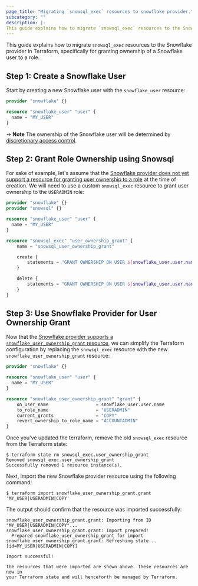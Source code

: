 ```yaml
---
page_title: "Migrating `snowsql_exec` resources to snowflake provider."
subcategory: ""
description: |-
This guide explains how to migrate `snowsql_exec` resources to the Snowflake provider in Terraform.
---
```


This guide explains how to migrate `snowsql_exec` resources to the Snowflake provider in Terraform, specifically for granting ownership of a Snowflake user to a role.

## Step 1: Create a Snowflake User

Start by creating a new Snowflake user with the `snowflake_user` resource:

```terraform
provider "snowflake" {}

resource "snowflake_user" "user" {
  name = "MY_USER"
}
```

-> **Note** The ownership of the Snowflake user will be determined by [discretionary access control](https://docs.snowflake.com/en/user-guide/security-access-control-overview#access-control-framework).

## Step 2: Grant Role Ownership using Snowsql

For sake of example, let's assume that the [Snowflake provider does not yet support a resource for granting user ownership to a role](https://github.com/Snowflake-Labs/terraform-provider-snowflake/issues/956) at the time of creation. We will need to use a custom `snowsql_exec` resource to grant user ownership to the `USERADMIN` role:

```terraform
provider "snowflake" {}
provider "snowsql" {}

resource "snowflake_user" "user" {
  name = "MY_USER"
}

resource "snowsql_exec" "user_ownership_grant" {
    name = "snowsql_user_ownership_grant"

    create {
        statements = "GRANT OWNERSHIP ON USER ${snowflake_user.user.name} TO ROLE SYSADMIN COPY CURRENT GRANTS;"
    }

    delete {
        statements = "GRANT OWNERSHIP ON USER ${snowflake_user.user.name} TO ROLE ACCOUNTADMIN COPY CURRENT GRANTS;"
    }
}
```

## Step 3: Use Snowflake Provider for User Ownership Grant

Now that the [Snowflake provider supports a `snowflake_user_ownership_grant` resource](https://github.com/Snowflake-Labs/terraform-provider-snowflake/pull/969), we can simplify the Terraform configuration by replacing the `snowsql_exec` resource with the new `snowflake_user_ownership_grant` resource:


```terraform
provider "snowflake" {}

resource "snowflake_user" "user" {
  name = "MY_USER"
}

resource "snowflake_user_ownership_grant" "grant" {
	on_user_name                  = snowflake_user.user.name
	to_role_name                  = "USERADMIN"
	current_grants                = "COPY"
    revert_ownership_to_role_name = "ACCOUNTADMIN"
}
```

Once you've updated the terraform, remove the old `snowsql_exec` resource from the Terraform state:

```console
$ terraform state rm snowsql_exec.user_ownership_grant
Removed snowsql_exec.user_ownership_grant
Successfully removed 1 resource instance(s).
```

Next, import the new Snowflake provider resource using the following command:

```console
$ terraform import snowflake_user_ownership_grant.grant 'MY_USER|USERADMIN|COPY'
```

The output should confirm that the resource was imported successfully:

```
snowflake_user_ownership_grant.grant: Importing from ID "MY_USER|USERADMIN|COPY"...
snowflake_user_ownership_grant.grant: Import prepared!
  Prepared snowflake_user_ownership_grant for import
snowflake_user_ownership_grant.grant: Refreshing state... [id=MY_USER|USERADMIN|COPY]

Import successful!

The resources that were imported are shown above. These resources are now in
your Terraform state and will henceforth be managed by Terraform.
```